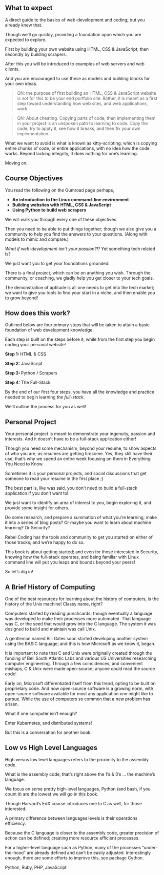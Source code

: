 <!-- ## Orientation: -->

## What to expect

A direct guide to the basics of web-development and coding; but you already knew that.

Though we’ll go quickly, providing a foundation upon which you are expected to explore.

First by building your own website using HTML, CSS & JavaScript; then secondly by building scrapers.

After this you will be introduced to examples of web servers and web clients.

And you are encouraged to use these as models and building blocks for your own ideas.

> QN: the purpose of first building an HTML, CSS & JavaScript website is not for this to be your end portfolio site. Rather, it is meant as a first step toward understanding how web sites, and web applications, work.

> QN: About cheating. Copying parts of code, then implementing them in your project is an unspoken path to learning to code. Copy the code, try to apply it, see how it breaks, and then fix your own implementation.

What we want to avoid is what is known as kitty-scripting; which is copying entire chunks of code, or entire applications, with no idea how the code works. Beyond lacking integrity, it does nothing for one’s learning.

Moving on.


## Course Objectives

You read the following on the Gumroad page perhaps,



+   **An introduction to the Linux command-line environment**
+   **Building websites with HTML, CSS & JavaScript**
+   **Using Python to build web scrapers**

We will walk you through every one of these objectives.

Then you need to be able to put things together; though we also give you a community to help you find the answers to your questions. (Along with models to mimic and compare.)

*What if web-development isn’t your passion?!?* Yet something tech related is?

We just want you to get your foundations grounded. 

There is a final project, which can be on anything you wish. Through the community, or coaching, we gladly help you get closer to your tech goals.

The demonstration of aptitude is all one needs to get into the tech market; we want to give you tools to find your start in a niche, and then enable you to grow beyond!


## How does this work?

Outlined below are four primary steps that will be taken to attain a basic foundation of web development knowledge.

Each step is built on the steps before it; while from the first step you begin coding your personal website!

**Step 1:** HTML & CSS

**Step 2:** JavaScript

**Step 3:** Python / Scrapers

**Step 4:** The Full-Stack

By the end of our first four steps, you have all the knowledge and practice needed to begin learning *the full-stack*. 

We’ll outline the process for you as well!


## Personal Project

Your personal project is meant to demonstrate your ingenuity, passion and interests. And it doesn’t have to be a full-stack application either!

Though you need some mechanism, beyond your resume, to show aspects of who you are; as resumes are getting tiresome. Yes, they still have their use, that’s why we spend an entire week focusing on them in Everything You Need to Know.

Sometimes it is your personal projects, and social discussions that get someone to read your resume in the first place ;)

The best part is, like was said, you don’t need to build a full-stack application if you don’t want to!

We just want to identify an area of interest to you, begin exploring it, and provide some insight for others.

Do some research, and prepare a summation of what you’re learning; make it into a series of blog posts? Or maybe you want to learn about machine learning? Or Security?

Rebel Coding has the tools and community to get you started on either of those tracks; and we’re happy to do so.

This book is about getting started; and even for those interested in Security, knowing how the full-stack operates, and being familiar with Linux command line will put you leaps and bounds beyond your peers!

So let’s dig in!


## A Brief History of Computing

One of the best resources for learning about the history of computers, is the history of the Unix machine! Classy name, right?

Computers started by reading punchcards; though eventually a language was developed to make their processes more automated. That language was C, or the seed that would grow into the C language. The system it was designed to build and maintain was call Unix.

A gentleman named Bill Gates soon started developing another system using the BASIC language; and this is how Microsoft as we know it, began.

It is important to note that C and Unix were originally created through the funding of Bell South Atlantic Labs and various US Universities researching computer engineering. Through a few coincidences, and convenient mishaps, C & Unix were made open-source; anyone could read the source code!

Early on, Microsoft differentiated itself from this trend, opting to be built on proprietary code. And now open-source software is a growing norm, with open-source software available for most any application one might like to pursue. While the use of computers so common that a new problem has arisen.

What if one computer isn’t enough? 

Enter Kubernetes, and distributed systems!

But this is a conversation for another book.


## Low vs High Level Languages

High versus low level languages refers to the proximity to the assembly code.

What is the assembly code; that’s right above the 1’s & 0’s … the machine’s language.

We focus on some pretty high-level languages, Python (and bash, if you count it) are the lowest we will go in this book. 

Though Harvard’s EdX course introduces one to C as well, for those interested.

A primary difference between languages levels is their operations efficiency. 

Because the C language is closer to the assembly code, greater precision of action can be defined; creating more resource efficient processes.

For a higher-level language such as Python, many of the processes “under-the-hood” are already defined and can’t be easily adjusted. Interestingly enough, there are some efforts to improve this, see package Cython.

Python, Ruby, PHP, JavaScript